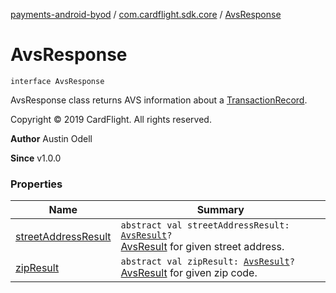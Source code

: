 [payments-android-byod](../../index.md) / [com.cardflight.sdk.core](../index.md) / [AvsResponse](./index.md)

# AvsResponse

`interface AvsResponse`

AvsResponse class returns AVS information about a [TransactionRecord](../-transaction-record/index.md).

Copyright © 2019 CardFlight. All rights reserved.

**Author**
Austin Odell

**Since**
v1.0.0

### Properties

| Name | Summary |
|---|---|
| [streetAddressResult](street-address-result.md) | `abstract val streetAddressResult: `[`AvsResult`](../../com.cardflight.sdk.core.enums/-avs-result/index.md)`?`<br>[AvsResult](../../com.cardflight.sdk.core.enums/-avs-result/index.md) for given street address. |
| [zipResult](zip-result.md) | `abstract val zipResult: `[`AvsResult`](../../com.cardflight.sdk.core.enums/-avs-result/index.md)`?`<br>[AvsResult](../../com.cardflight.sdk.core.enums/-avs-result/index.md) for given zip code. |
